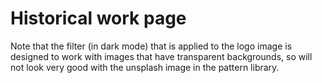 # Historical work page

Note that the filter (in dark mode) that is applied to the logo image is designed to work with images that have transparent backgrounds, so will not look very good with the unsplash image in the pattern library.
